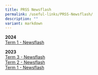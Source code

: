 ```yaml
---
title: PRSS Newsflash
permalink: /useful-links/PRSS-Newsflash/
description: ""
variant: markdown
---
```

**2024**  
[Term 1 - Newsflash](/files/Useful%20Links/Newsflash/Newsflash_Term_1_2024__final_.pdf)

**2023**  
[Term 3 - Newsflash](/files/Useful%20Links/Newsflash/newsflash%20term%203%202023_final.pdf)<br>
[Term 2 - Newsflash](/files/Useful%20Links/Newsflash/newsflash%20term%202%202023_final.pdf)<br>[](/files/Useful%20Links/Newsflash/Newsflash_Term_1_2024__final_.pdf)
[Term 1 - Newsflash](/files/Useful%20Links/Newsflash/newsflash%20term%202%202023_final.pdf)
